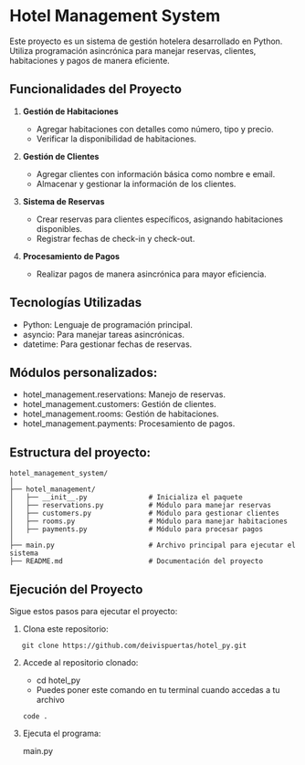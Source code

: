 # Hotel Management System

Este proyecto es un sistema de gestión hotelera desarrollado en Python. Utiliza programación asincrónica para manejar reservas, clientes, habitaciones y pagos de manera eficiente.

## Funcionalidades del Proyecto

1. **Gestión de Habitaciones**  
   - Agregar habitaciones con detalles como número, tipo y precio.
   - Verificar la disponibilidad de habitaciones.

2. **Gestión de Clientes**  
   - Agregar clientes con información básica como nombre e email.
   - Almacenar y gestionar la información de los clientes.

3. **Sistema de Reservas**  
   - Crear reservas para clientes específicos, asignando habitaciones disponibles.
   - Registrar fechas de check-in y check-out.

4. **Procesamiento de Pagos**  
   - Realizar pagos de manera asincrónica para mayor eficiencia.

## Tecnologías Utilizadas
   - Python: Lenguaje de programación principal.
   - asyncio: Para manejar tareas asincrónicas.
   - datetime: Para gestionar fechas de reservas.

## Módulos personalizados:
   - hotel_management.reservations: Manejo de reservas.
   - hotel_management.customers: Gestión de clientes.
   - hotel_management.rooms: Gestión de habitaciones.
   - hotel_management.payments: Procesamiento de pagos.

## Estructura del proyecto: 
```plaintext
hotel_management_system/
│
├── hotel_management/
│   ├── __init__.py               # Inicializa el paquete
│   ├── reservations.py           # Módulo para manejar reservas
│   ├── customers.py              # Módulo para gestionar clientes
│   ├── rooms.py                  # Módulo para manejar habitaciones
│   ├── payments.py               # Módulo para procesar pagos
│
├── main.py                       # Archivo principal para ejecutar el sistema
├── README.md                     # Documentación del proyecto
```
## Ejecución del Proyecto

Sigue estos pasos para ejecutar el proyecto:

1. Clona este repositorio:
```plaintext
   git clone https://github.com/deivispuertas/hotel_py.git
```
2. Accede al repositorio clonado:
   - cd hotel_py
   - Puedes poner este comando en tu terminal cuando accedas a tu archivo
     
   ```plaintext
   code .
   ```
3. Ejecuta el programa:

   main.py


